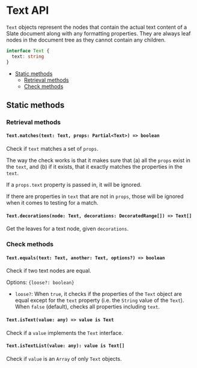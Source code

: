 # Text API

`Text` objects represent the nodes that contain the actual text content of a Slate document along with any formatting properties. They are always leaf nodes in the document tree as they cannot contain any children.

```typescript
interface Text {
  text: string
}
```

- [Static methods](text.md#static-methods)
  - [Retrieval methods](text.md#retrieval-methods)
  - [Check methods](text.md#check-methods)

## Static methods

### Retrieval methods

#### `Text.matches(text: Text, props: Partial<Text>) => boolean`

Check if `text` matches a set of `props`.

The way the check works is that it makes sure that (a) all the `props` exist in the `text`, and (b) if it exists, that it exactly matches the properties in the `text`.

If a `props.text` property is passed in, it will be ignored.

If there are properties in `text` that are not in `props`, those will be ignored when it comes to testing for a match.

#### `Text.decorations(node: Text, decorations: DecoratedRange[]) => Text[]`

Get the leaves for a text node, given `decorations`.

### Check methods

#### `Text.equals(text: Text, another: Text, options?) => boolean`

Check if two text nodes are equal.

Options: `{loose?: boolean}`

- `loose?`: When `true`, it checks if the properties of the `Text` object are equal except for the `text` property (i.e. the `String` value of the `Text`). When `false` (default), checks all properties including `text`.

#### `Text.isText(value: any) => value is Text`

Check if a `value` implements the `Text` interface.

#### `Text.isTextList(value: any): value is Text[]`

Check if `value` is an `Array` of only `Text` objects.
